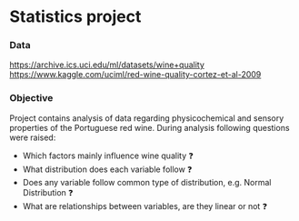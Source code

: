 # Statistics project

### Data
https://archive.ics.uci.edu/ml/datasets/wine+quality <br />
https://www.kaggle.com/uciml/red-wine-quality-cortez-et-al-2009

### Objective
Project contains analysis of data regarding physicochemical and sensory properties of the Portuguese red wine. During analysis following questions were raised:
* Which factors mainly influence wine quality :question:
* What distribution does each variable follow :question:
* Does any variable follow common type of distribution, e.g. Normal Distribution :question:
* What are relationships between variables, are they linear or not :question:
